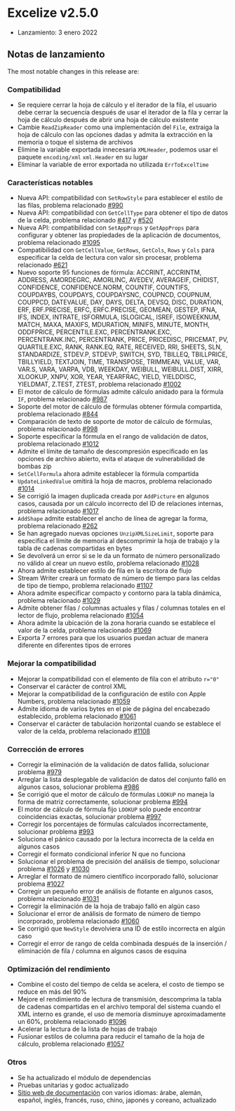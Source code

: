 # Excelize v2.5.0

* Lanzamiento: 3 enero 2022

## Notas de lanzamiento

The most notable changes in this release are:

### Compatibilidad

* Se requiere cerrar la hoja de cálculo y el iterador de la fila, el usuario debe cerrar la secuencia después de usar el iterador de la fila y cerrar la hoja de cálculo después de abrir una hoja de cálculo existente
* Cambie `ReadZipReader` como una implementación del `File`, extraiga la hoja de cálculo con las opciones dadas y admita la extracción en la memoria o toque el sistema de archivos
* Elimine la variable exportada innecesaria `XMLHeader`, podemos usar el paquete `encoding/xml` `xml.Header` en su lugar
* Eliminar la variable de error exportada no utilizada `ErrToExcelTime`

### Características notables

* Nueva API: compatibilidad con `SetRowStyle` para establecer el estilo de las filas, problema relacionado [#990](https://github.com/xuri/excelize/issues/990)
* Nueva API: compatibilidad con `GetCellType` para obtener el tipo de datos de la celda, problema relacionado [#417](https://github.com/xuri/excelize/issues/417) y [#520](https://github.com/xuri/excelize/issues/520)
* Nueva API: compatibilidad con `SetAppProps` y `GetAppProps` para configurar y obtener las propiedades de la aplicación de documentos, problema relacionado [#1095](https://github.com/xuri/excelize/issues/1095)
* Compatibilidad con `GetCellValue`, `GetRows`, `GetCols`, `Rows` y `Cols` para especificar la celda de lectura con valor sin procesar, problema relacionado [#621](https://github.com/xuri/excelize/issues/621)
* Nuevo soporte 95 funciones de fórmula: ACCRINT, ACCRINTM, ADDRESS, AMORDEGRC, AMORLINC, AVEDEV, AVERAGEIF, CHIDIST, CONFIDENCE, CONFIDENCE.NORM, COUNTIF, COUNTIFS, COUPDAYBS, COUPDAYS, COUPDAYSNC, COUPNCD, COUPNUM, COUPPCD, DATEVALUE, DAY, DAYS, DELTA, DEVSQ, DISC, DURATION, ERF, ERF.PRECISE, ERFC, ERFC.PRECISE, GEOMEAN, GESTEP, IFNA, IFS, INDEX, INTRATE, ISFORMULA, ISLOGICAL, ISREF, ISOWEEKNUM, MATCH, MAXA, MAXIFS, MDURATION, MINIFS, MINUTE, MONTH, ODDFPRICE, PERCENTILE.EXC, PERCENTRANK.EXC, PERCENTRANK.INC, PERCENTRANK, PRICE, PRICEDISC, PRICEMAT, PV, QUARTILE.EXC, RANK, RANK.EQ, RATE, RECEIVED, RRI, SHEETS, SLN, STANDARDIZE, STDEV.P, STDEVP, SWITCH, SYD, TBILLEQ, TBILLPRICE, TBILLYIELD, TEXTJOIN, TIME, TRANSPOSE, TRIMMEAN, VALUE, VAR, VAR.S, VARA, VARPA, VDB, WEEKDAY, WEIBULL, WEIBULL.DIST, XIRR, XLOOKUP, XNPV, XOR, YEAR, YEARFRAC, YIELD, YIELDDISC, YIELDMAT, Z.TEST, ZTEST, problema relacionado [#1002](https://github.com/xuri/excelize/issues/1002)
* El motor de cálculo de fórmulas admite cálculo anidado para la fórmula `IF`, problema relacionado [#987](https://github.com/xuri/excelize/issues/987)
* Soporte del motor de cálculo de fórmulas obtener fórmula compartida, problema relacionado [#844](https://github.com/xuri/excelize/issues/844)
* Comparación de texto de soporte de motor de cálculo de fórmulas, problema relacionado [#998](https://github.com/xuri/excelize/issues/998)
* Soporte especificar la fórmula en el rango de validación de datos, problema relacionado [#1012](https://github.com/xuri/excelize/issues/1012)
* Admite el límite de tamaño de descompresión especificado en las opciones de archivo abierto, evita el ataque de vulnerabilidad de bombas zip
* `SetCellFormula` ahora admite establecer la fórmula compartida
* `UpdateLinkedValue` omitirá la hoja de macros, problema relacionado [#1014](https://github.com/xuri/excelize/issues/1014)
* Se corrigió la imagen duplicada creada por `AddPicture` en algunos casos, causada por un cálculo incorrecto del ID de relaciones internas, problema relacionado [#1017](https://github.com/xuri/excelize/issues/1017)
* `AddShape` admite establecer el ancho de línea de agregar la forma, problema relacionado [#262](https://github.com/xuri/excelize/issues/262)
* Se han agregado nuevas opciones `UnzipXMLSizeLimit`, soporte para especifica el límite de memoria al descomprimir la hoja de trabajo y la tabla de cadenas compartidas en bytes
* Se devolverá un error si se le da un formato de número personalizado no válido al crear un nuevo estilo, problema relacionado [#1028](https://github.com/xuri/excelize/issues/1028)
* Ahora admite establecer estilo de fila en la escritora de flujo
* Stream Writer creará un formato de número de tiempo para las celdas de tipo de tiempo, problema relacionado [#1107](https://github.com/xuri/excelize/issues/1107)
* Ahora admite especificar compacto y contorno para la tabla dinámica, problema relacionado [#1029](https://github.com/xuri/excelize/issues/1029)
* Admite obtener filas / columnas actuales y filas / columnas totales en el lector de flujo, problema relacionado [#1054](https://github.com/xuri/excelize/issues/1054)
* Ahora admite la ubicación de la zona horaria cuando se establece el valor de la celda, problema relacionado [#1069](https://github.com/xuri/excelize/issues/1069)
* Exporta 7 errores para que los usuarios puedan actuar de manera diferente en diferentes tipos de errores

### Mejorar la compatibilidad

* Mejorar la compatibilidad con el elemento de fila con el atributo `r="0"`
* Conservar el carácter de control XML
* Mejorar la compatibilidad de la configuración de estilo con Apple Numbers, problema relacionado [#1059](https://github.com/xuri/excelize/issues/1059)
* Admite idioma de varios bytes en el pie de página del encabezado establecido, problema relacionado [#1061](https://github.com/xuri/excelize/issues/1061)
* Conservar el carácter de tabulación horizontal cuando se establece el valor de la celda, problema relacionado [#1108](https://github.com/xuri/excelize/issues/1108)

### Corrección de errores

* Corregir la eliminación de la validación de datos fallida, solucionar problema [#979](https://github.com/xuri/excelize/issues/979)
* Arreglar la lista desplegable de validación de datos del conjunto falló en algunos casos, solucionar problema [#986](https://github.com/xuri/excelize/issues/986)
* Se corrigió que el motor de cálculo de fórmulas `LOOKUP` no maneja la forma de matriz correctamente, solucionar problema [#994](https://github.com/xuri/excelize/issues/994)
* El motor de cálculo de fórmula fijo `LOOKUP` solo puede encontrar coincidencias exactas, solucionar problema [#997](https://github.com/xuri/excelize/issues/997)
* Corregir los porcentajes de fórmulas calculados incorrectamente, solucionar problema [#993](https://github.com/xuri/excelize/issues/993)
* Soluciona el pánico causado por la lectura incorrecta de la celda en algunos casos
* Corregir el formato condicional inferior N que no funciona
* Solucionar el problema de precisión del análisis de tiempo, solucionar problema [#1026](https://github.com/xuri/excelize/issues/1026) y [#1030](https://github.com/xuri/excelize/issues/1030)
* Arreglar el formato de número científico incorporado falló, solucionar problema [#1027](https://github.com/xuri/excelize/issues/1027)
* Corregir un pequeño error de análisis de flotante en algunos casos, problema relacionado [#1031](https://github.com/xuri/excelize/issues/1031)
* Corregir la eliminación de la hoja de trabajo falló en algún caso
* Solucionar el error de análisis de formato de número de tiempo incorporado, problema relacionado [#1060](https://github.com/xuri/excelize/issues/1060)
* Se corrigió que `NewStyle` devolviera una ID de estilo incorrecta en algún caso
* Corregir el error de rango de celda combinada después de la inserción / eliminación de fila / columna en algunos casos de esquina

### Optimización del rendimiento

* Combine el costo del tiempo de celda se acelera, el costo de tiempo se reduce en más del 90%
* Mejore el rendimiento de lectura de transmisión, descomprima la tabla de cadenas compartidas en el archivo temporal del sistema cuando el XML interno es grande, el uso de memoria disminuye aproximadamente un 60%, problema relacionado [#1096](https://github.com/xuri/excelize/issues/1096)
* Acelerar la lectura de la lista de hojas de trabajo
* Fusionar estilos de columna para reducir el tamaño de la hoja de cálculo, problema relacionado [#1057](https://github.com/xuri/excelize/issues/1057)

### Otros

* Se ha actualizado el módulo de dependencias
* Pruebas unitarias y godoc actualizado
* [Sitio web de documentación](https://xuri.me/excelize) con varios idiomas: árabe, alemán, español, inglés, francés, ruso, chino, japonés y coreano, actualizado
